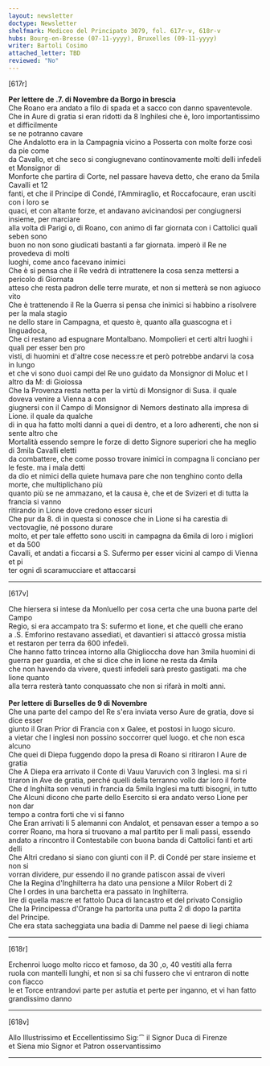 ```yaml
---
layout: newsletter
doctype: Newsletter
shelfmark: Mediceo del Principato 3079, fol. 617r-v, 618r-v
hubs: Bourg-en-Bresse (07-11-yyyy), Bruxelles (09-11-yyyy)
writer: Bartoli Cosimo
attached_letter: TBD
reviewed: "No"
---
```


[617r]  
  
  
<strong>Per lettere de .7. di Novembre da Borgo in brescia</strong>  
Che Roano era andato a filo di spada et a sacco con danno spaventevole.  
Che in Aure di gratia si eran ridotti da 8 Inghilesi che è, loro importantissimo et difficilmente  
se ne potranno cavare  
Che Andalotto era in la Campagnia vicino a Posserta con molte forze così da pie come  
da Cavallo, et che seco si congiugnevano continovamente molti delli infedeli et Monsignor di  
Monforte che partira di Corte, nel passare haveva detto, che erano da 5mila Cavalli et 12  
fanti, et che il Principe di Condé, l'Ammiraglio, et Roccafocaure, eran usciti con i loro se  
quaci, et con altante forze, et andavano avicinandosi per congiugnersi insieme, per marciare  
alla volta di Parigi o, di Roano, con animo di far giornata con i Cattolici quali seben sono  
buon no non sono giudicati bastanti a far giornata. imperò il Re ne provedeva di molti  
luoghi, come anco facevano inimici  
Che è si pensa che il Re vedrà di intrattenere la cosa senza mettersi a pericolo di Giornata  
atteso che resta padron delle terre murate, et non si metterà se non agiuoco vito  
Che è trattenendo il Re la Guerra si pensa che inimici si habbino a risolvere per la mala stagio  
ne dello stare in Campagna, et questo è, quanto alla guascogna et i linguadoca,  
Che ci restano ad espugnare Montalbano. Mompolieri et certi altri luoghi i quali per esser ben pro  
visti, di huomini et d'altre cose necess:re et però potrebbe andarvi la cosa in lungo  
et che vi sono duoi campi del Re uno guidato da Monsignor di Moluc et l altro da M: di Gioiossa  
Che la Provenza resta netta per la virtù di Monsignor di Susa. il quale doveva venire a Vienna a con  
giugnersi con il Campo di Monsignor di Nemors destinato alla impresa di Lione. il quale da qualche  
di in qua ha fatto molti danni a quei di dentro, et a loro adherenti, che non si sente altro che  
Mortalità essendo sempre le forze di detto Signore superiori che ha meglio di 3mila Cavalli eletti  
da combattere, che come posso trovare inimici in compagna li conciano per le feste. ma i mala detti  
da dio et nimici della quiete humava pare che non tenghino conto della morte, che multiplichano più  
quanto più se ne ammazano, et la causa è, che et de Svizeri et di tutta la francia si vanno  
ritirando in Lione dove credono esser sicuri  
Che pur da 8. dì in questa si conosce che in Lione si ha carestia di vectovaglie, né possono durare  
molto, et per tale effetto sono usciti in campagna da 6mila di loro i migliori et da 500  
Cavalli, et andati a ficcarsi a S. Sufermo per esser vicini al campo di Vienna et pi  
ter ogni dì scaramucciare et attaccarsi  
  
---  

[617v]  
  
  
Che hiersera si intese da Monluello per cosa certa che una buona parte del Campo  
Regio, si era accampato tra S: sufermo et lione, et che quelli che erano  
a .S. Emforino restavano assediati, et davantieri si attaccò grossa mistia  
et restaron per terra da 600 infedeli.  
Che hanno fatto trincea intorno alla Ghiglioccha dove han 3mila huomini di  
guerra per guardia, et che si dice che in lione ne resta da 4mila  
che non havendo da vivere, questi infedeli sarà presto gastigati. ma che lione quanto  
alla terra resterà tanto conquassato che non si rifarà in molti anni.  
<br/><strong>Per lettere di Burselles de 9 di Novembre</strong>  
Che una parte del campo del Re s'era inviata verso Aure de gratia, dove si dice esser  
giunto il Gran Prior di Francia con x Galee, et postosi in luogo sicuro.  
a vietar che l inglesi non possino soccorrer quel luogo. et che non esca alcuno  
Che quei di Diepa fuggendo dopo la presa di Roano si ritiraron l Aure de gratia  
Che A Diepa era arrivato il Conte di Vauu Varuvich con 3 Inglesi. ma si ri  
tiraron in  Ave de gratia, perché quelli della terranno vollo dar loro il forte  
Che d Inghilta son venuti in francia da 5mila Inglesi ma tutti bisogni, in tutto  
Che Alcuni dicono che parte dello Esercito si era andato verso Lione per non dar  
tempo a contra forti che vi si fanno  
Che Eran arrivati li 5 alemanni con Andalot, et pensavan esser a tempo a so  
correr Roano, ma hora si truovano a mal partito per li mali passi, essendo  
andato a rincontro il Contestabile con buona banda di Cattolici fanti et arti delli  
Che Altri credano si siano con giunti con il P. di Condé per stare insieme et non si  
vorran dividere, pur essendo il no grande patiscon assai de viveri  
Che la Regina d'Inghilterra ha dato una pensione a Milor Robert di 2  
Che l ordes in una barchetta era passato in Inghilterra.  
lire di quella mas:re et fattolo Duca di lancastro et del privato Consiglio  
Che la Principessa d'Orange ha partorita una putta 2 dì dopo la partita  
del Principe.  
Che era stata sacheggiata una badia di Damme nel paese di liegi chiama  
  
---  

[618r]  
  
  
Erchenroi luogo molto ricco et famoso, da 30 ,o, 40 vestiti alla ferra  
ruola con mantelli lunghi, et non si sa chi fussero che vi entraron di notte con fiacco  
le et Torce entrandovi parte per astutia et perte per inganno, et vi han fatto  
grandissimo danno  
  
---  

[618v]  
  
  
Allo Illustrissimo et Eccellentissimo Sig:⁀ il Signor Duca di Firenze  
et Siena mio Signor et Patron osservantissimo  
  
---  

